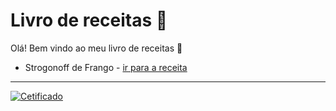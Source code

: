 # Livro de receitas :fork_and_knife:

Olá! Bem vindo ao meu livro de receitas :clap:

- Strogonoff de Frango - [ir para a receita](https://github.com/Darlley/Frontend/blob/master/Digital-Innovation-One/bootcamp-HTMLWebDeveloper/02-IntroducaoGitGithub/receitas/strogonoff.md)


---

[![Cetificado](https://hermes.digitalinnovation.one/certificates/cover/AADD2875.jpg)](https://certificates.digitalinnovation.one/AADD2875)